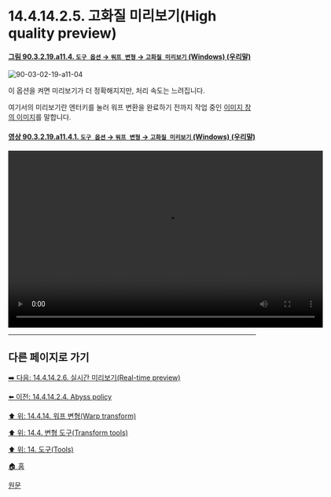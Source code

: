 # 14.4.14.2.5. 고화질 미리보기(High quality preview)

<a id="90-03-02-19-a11-04"></a>

#### [그림 90.3.2.19.a11.4. `도구 옵션` → `워프 변형` → `고화질 미리보기` (Windows) (우리말)](./90-03-02-19-warp_transform.md#90-03-02-19-a11-04)
![90-03-02-19-a11-04](https://github.com/wonder13662/gimp/assets/15767104/77b51abd-d52b-4b9c-a5c8-490b8bace001)

이 옵션을 켜면  미리보기가 더 정확해지지만, 처리 속도는 느려집니다.

여기서의 미리보기란 엔터키를 눌러 워프 변환을 완료하기 전까지 작업 중인 [이미지 창의 이미지](./03-02-02-13-image-display.md)를 말합니다.

<a id="90-03-02-19-a11-04-01"></a>

#### [영상 90.3.2.19.a11.4.1. `도구 옵션` → `워프 변형` → `고화질 미리보기` (Windows) (우리말)](./90-03-02-19-warp_transform.md#90-03-02-19-a11-04-01)
<video controls="controls" width="640" height="360" src="https://github.com/wonder13662/gimp/assets/15767104/b8f43a14-5a6a-4c26-b8f5-b69ba88378a9"></video>

***

## 다른 페이지로 가기

[➡️ 다음: 14.4.14.2.6. 실시간 미리보기(Real-time preview)](./14-04-14-02-06-real_time_preview.md)

[⬅️ 이전: 14.4.14.2.4. Abyss policy](./14-04-14-02-04-abyss_policy.md)

[⬆️ 위: 14.4.14. 워프 변형(Warp transform)](./14-04-14-00-warp-transform.md)

[⬆️ 위: 14.4. 변형 도구(Transform tools)](./14-04-00-transform-tools.md)

[⬆️ 위: 14. 도구(Tools)](./14-00-tools.md)

[🏠 홈](./00-home.md)

[원문](https://docs.gimp.org/2.10/ko/gimp-tool-warp.html#idm16304)